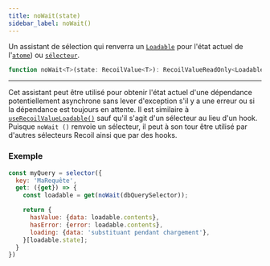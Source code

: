 ```yaml
---
title: noWait(state)
sidebar_label: noWait()
---
```


Un assistant de sélection qui renverra un [`Loadable`](/docs/api-reference/core/Loadable) pour l'état actuel de l'[`atome`](/docs/api-reference/core/atom)) ou [ `sélecteur`](/docs/api-reference/core/selector).

```jsx
function noWait<T>(state: RecoilValue<T>): RecoilValueReadOnly<Loadable<T>>
```

---

Cet assistant peut être utilisé pour obtenir l'état actuel d'une dépendance potentiellement asynchrone sans lever d'exception s'il y a une erreur ou si la dépendance est toujours en attente. Il est similaire à [`useRecoilValueLoadable()`](/docs/api-reference/core/useRecoilValueLoadable) sauf qu'il s'agit d'un sélecteur au lieu d'un hook. Puisque `noWait ()` renvoie un sélecteur, il peut à son tour être utilisé par d'autres sélecteurs Recoil ainsi que par des hooks.

### Exemple

```jsx
const myQuery = selector({
  key: 'MaRequête',
  get: ({get}) => {
    const loadable = get(noWait(dbQuerySelector));

    return {
      hasValue: {data: loadable.contents},
      hasError: {error: loadable.contents},
      loading: {data: 'substituant pendant chargement'},
    }[loadable.state];
  }
})

```

